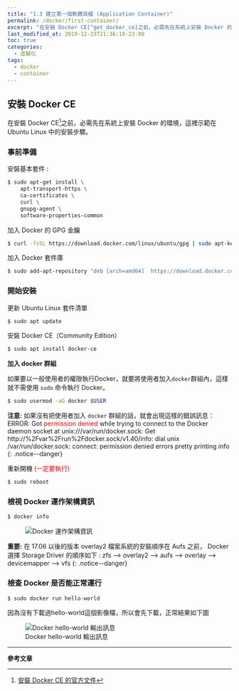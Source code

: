 ```yaml
---
title: "1.3 建立第一個軟體貨櫃 (Application Container)"
permalink: /docker/first-container/
excerpt: "在安裝 Docker CE[^get_docker_ce]之前，必需先在系統上安裝 Docker 的環境，這裡示範在 Ubuntu Linux 中的安裝步驟。"
last_modified_at: 2019-12-23T21:36:18-23:00
toc: true
categories:
  - 虛擬化
tags:
  - docker
  - container
---
```


## 安裝 Docker CE
在安裝 Docker CE[^get_docker_ce]之前，必需先在系統上安裝 Docker 的環境，這裡示範在 Ubuntu Linux 中的安裝步驟。

[^get_docker_ce]: [安裝 Docker CE 的官方文件](https://docs.docker.com/engine/installation/linux/docker-ce/ubuntu/#install-using-the-repository)

### 事前準備

安裝基本套件 :
```bash
$ sudo apt-get install \
    apt-transport-https \
    ca-certificates \
    curl \
    gnupg-agent \
    software-properties-common
```

加入 Docker 的 GPG 金鑰
```bash
$ curl -fsSL https://download.docker.com/linux/ubuntu/gpg | sudo apt-key add -
```

加入 Docker 套件庫
```bash
$ sudo add-apt-repository "deb [arch=amd64]  https://download.docker.com/linux/ubuntu  $(lsb_release -cs) stable"
```

### 開始安裝

更新 Ubuntu Linux 套件清單
```bash
$ sudo apt update
```

安裝 Docker CE（Community Edition）
```bash
$ sudo apt install docker-ce
```

**加入 docker 群組**

如果要以一般使用者的權限執行Docker，就要將使用者加入`docker`群組內，這樣就不需使用 `sudo` 命令執行 Docker。
```bash
$ sudo usermod -aG docker $USER
```

**注意:** 如果沒有把使用者加入 `docker` 群組的話，就會出現這樣的錯誤訊息：
ERROR: Got <font color="red">permission denied</font> while trying to connect to the Docker daemon socket at unix:///var/run/docker.sock: Get http://%2Fvar%2Frun%2Fdocker.sock/v1.40/info: dial unix /var/run/docker.sock: connect: permission denied
errors pretty printing info
{: .notice--danger}

重新開機 <font color="red">(一定要執行)</font>
```bash
$ sudo reboot
```

### 檢視 Docker 運作架構資訊
```bash
$ docker info
```

<figure>
  <img src="{{ '/assets/images/02-9-docker-info.png' | relative_url }}" alt="Docker 運作架構資訊">
</figure>

**重要:** 在 17.06 以後的版本 overlay2 檔案系統的安裝順序在 Aufs 之前，
Docker 選擇 Storage Driver 的順序如下 : zfs --> overlay2 --> aufs --> overlay --> devicemapper --> vfs
{: .notice--danger}

### 檢查 Docker 是否能正常運行
```bash
$ sudo docker run hello-world
```
因為沒有下載過hello-world這個影像檔，所以會先下載，正常結果如下圖
<figure>
  <img src="{{ '/assets/images/02-10-docker-hello-world.png' | relative_url }}" alt="Docker hello-world 輸出訊息">
  <figcaption>Docker hello-world 輸出訊息</figcaption>
</figure>

---
**參考文章**